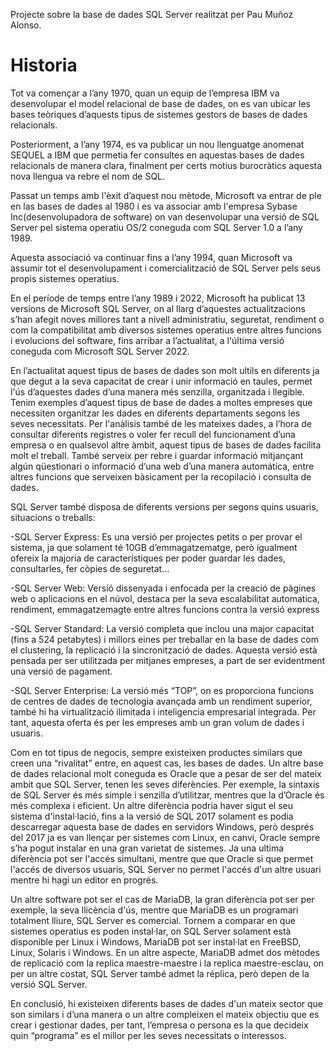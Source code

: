 Projecte sobre la base de dades SQL Server realitzat per Pau Muñoz Alonso.


# Historia

Tot va començar a l’any 1970, quan un equip de l’empresa IBM va desenvolupar el model relacional de base de dades, on es van ubicar les bases teòriques d’aquests tipus de sistemes gestors de bases de dades relacionals.

Posteriorment, a l’any 1974, es va publicar un nou llenguatge anomenat SEQUEL a IBM que permetia fer consultes  en aquestas bases de dades relacionals de manera clara, finalment per certs motius burocràtics aquesta nova llengua va rebre el nom de SQL.


Passat un temps amb l'èxit d’aquest nou mètode, Microsoft va entrar de ple en las bases de dades al 1980 i es va associar amb l'empresa Sybase Inc(desenvolupadora de software) on van desenvolupar una versió de SQL Server pel sistema operatiu OS/2 coneguda com SQL Server 1.0 a l’any 1989.

Aquesta associació va continuar fins a l’any 1994, quan Microsoft va assumir tot el desenvolupament i comercialització de SQL Server pels seus propis sistemes operatius. 

En el període de temps entre l’any 1989 i 2022, Microsoft ha publicat 13 versions de Microsoft SQL Server, on al llarg d’aquestes actualitzacions s’han afegit noves millores tant a nivell administratiu, seguretat, rendiment o com la compatibilitat amb diversos sistemes operatius entre altres funcions i evolucions del software, fins arribar a l’actualitat, a l'última versió coneguda com Microsoft SQL Server 2022.

En l’actualitat aquest tipus de bases de dades son molt ultils en diferents ja que degut a la seva capacitat de crear i unir informació en taules, permet l'ús d’aquestes dades d’una manera més senzilla, organitzada i llegible. Tenim exemples d’aquest tipus de base de dades a moltes empreses que necessiten organitzar les dades en diferents departaments segons les seves necessitats. Per l'anàlisis també de les mateixes dades, a l’hora de consultar diferents registres o voler fer recull del funcionament d’una empresa o en qualsevol altre àmbit, aquest tipus de bases de dades facilita molt el treball. També serveix per rebre i guardar informació mitjançant algún qüestionari o informació d’una web d’una manera automática, entre altres funcions que serveixen bàsicament per la recopilació i consulta de dades.

SQL Server també disposa de diferents versions per segons quins usuaris, situacions o treballs:

-SQL Server Express: Es una versió per projectes petits o per provar el sistema, ja que solament té 10GB d’emmagatzematge, però igualment ofereix la majoria de característiques per poder guardar les dades, consultarles, fer còpies de seguretat…


-SQL Server Web: Versió dissenyada i enfocada per la creació de pàgines web o aplicacions en el núvol, destaca per la seva escalabilitat automatica, rendiment, emmagatzemagte entre altres funcions contra la versió express 

-SQL Server Standard: La versió completa que inclou una major capacitat (fins a 524 petabytes) i millors eines per treballar en la base de dades com el clustering, la replicació i la sincronització de dades. Aquesta versió està pensada per ser utilitzada per mitjanes empreses, a part de ser evidentment una versió de pagament. 

-SQL Server Enterprise: La versió més “TOP”, on es proporciona funcions de centres de dades de tecnologia avançada amb un rendiment superior, també hi ha virtualització ilimitada i inteligencia empresarial integrada. Per tant, aquesta oferta és per les empreses amb un gran volum de dades i usuaris.


Com en tot tipus de negocis, sempre existeixen productes similars que creen una “rivalitat” entre, en aquest cas, les bases de dades. Un altre base de dades relacional molt coneguda es Oracle que a pesar de ser del mateix ambit que SQL Server, tenen les seves diferències. Per exemple, la sintaxis de SQL Server és més simple i senzilla d’utilitzar, mentres que la d’Oracle és més complexa i eficient. Un altre diferència podria haver sigut el seu sistema d'instal·lació, fins a la versió de SQL 2017 solament es podia descarregar aquesta base de dades en servidors Windows, però després del 2017 ja es van llençar per sistemes com Linux, en canvi, Oracle sempre s’ha pogut instalar en una gran varietat de sistemes. Ja una ultima diferència pot ser l'accés simultani, mentre que que Oracle si que permet l'accés de diversos usuaris, SQL Server no permet l'accés d'un altre usuari mentre hi hagi un editor en progrés.

Un altre software pot ser el cas de MariaDB, la gran diferència pot ser per exemple, la seva llicència d'ús, mentre que MariaDB es un programari totalment lliure, SQL Server es comercial. Tornem a comparar en que sistemes operatius es poden instal·lar, on SQL Server solament està disponible per Linux i Windows, MariaDB pot ser instal·lat en FreeBSD, Linux, Solaris i Windows. En un altre aspecte, MariaDB admet dos mètodes de replicació com la replica maestre-maestre i la replica maestre-esclau, on per un altre costat, SQL Server també admet la réplica, però depen de la versió SQL Server.

En conclusió, hi existeixen diferents bases de dades d'un mateix sector que son similars i d’una manera o un altre compleixen el mateix objectiu que es crear i gestionar dades, per tant, l’empresa o persona es la que decideix quin “programa” es el millor per les seves necessitats o interessos. 
